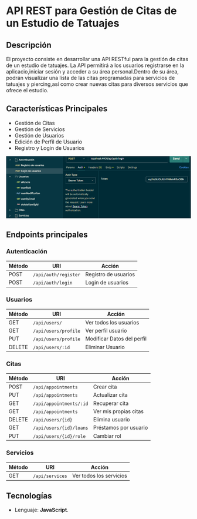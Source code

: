 # API REST para Gestión de Citas de un Estudio de Tatuajes

## Descripción

El proyecto consiste en desarrollar una API RESTful para la gestión de citas de un estudio de tatuajes. La API permitirá a los usuarios registrarse en la aplicacio,iniciar sesión y acceder a su área personal.Dentro de su área, podrán visualizar una lista de las citas programadas para servicios de tatuajes y piercing,así como crear nuevas citas para diversos servicios que ofrece el estudio.

## Características Principales

- Gestión de Citas
- Gestión de Servicios
- Gestión de Usuarios
- Edición de Perfil de Usuario
- Registro y Login de Usuarios

![alt text](image.png)

## Endpoints principales

### Autenticación

| Método | URI                  | Acción               |
| ------ | -------------------- | -------------------- |
| POST   | `/api/auth/register` | Registro de usuarios |
| POST   | `/api/auth/login`    | Login de usuarios    |

### Usuarios

| Método | URI                  | Acción                     |
| ------ | -------------------- | -------------------------- |
| GET    | `/api/users/`        | Ver todos los usuarios     |
| GET    | `/api/users/profile` | Ver perfil usuario         |
| PUT    | `/api/users/profile` | Modificar Datos del perfil |
| DELETE | `/api/users/:id`     | Eliminar Usuario           |

### Citas

| Método | URI                     | Acción                |
| ------ | ----------------------- | --------------------- |
| POST   | `/api/appointments`     | Crear cita            |
| PUT    | `/api/appointments`     | Actualizar cita       |
| GET    | `/api/appointments/:id` | Recuperar cita        |
| GET    | `/api/appointments`     | Ver mis propias citas |
| DELETE | `/api/users/{id}`       | Elimina usuario       |
| GET    | `/api/users/{id}/loans` | Préstamos por usuario |
| PUT    | `/api/users/{id}/role`  | Cambiar rol           |

### Servicios

| Método | URI             | Acción                  |
| ------ | --------------- | ----------------------- |
| GET    | `/api/services` | Ver todos los servicios |

## Tecnologías

- Lenguaje: **JavaScript**.
